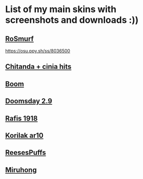 # List of my main skins with screenshots and downloads :))

## [RoSmurf](https://puu.sh/vJEXM/efe229aae0.osk)

https://osu.ppy.sh/ss/8036500

## [Chitanda + cinia hits](https://puu.sh/vJEY7/485a409acc.osk)

## [Boom](https://puu.sh/vJEXd/4abb1bf1a1.osk)

## [Doomsday 2.9](https://puu.sh/vJEWS/15cd69fa99.osk)

## [Rafis 1918](https://puu.sh/vJEZ7/cb6eaba44a.osk)

## [Korilak ar10](https://puu.sh/vJEYD/1857337e07.osk)

## [ReesesPuffs](https://puu.sh/vJEXi/ee96c44bb9.osk)

## [Miruhong](https://puu.sh/vJEXc/ed81653d85.osk)
